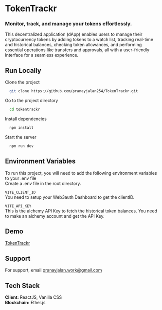 # TokenTrackr

### Monitor, track, and manage your tokens effortlessly.

This decentralized application (dApp) enables users to manage their cryptocurrency tokens by adding tokens to a watch list, tracking real-time and historical balances, checking token allowances, and performing essential operations like transfers and approvals, all with a user-friendly interface for a seamless experience.

## Run Locally

Clone the project

```bash
  git clone https://github.com/pranayjalan254/TokenTrackr.git
```

Go to the project directory

```bash
  cd tokentrackr
```

Install dependencies

```bash
  npm install
```

Start the server

```bash
  npm run dev
```

## Environment Variables

To run this project, you will need to add the following environment variables to your .env file  
Create a .env file in the root directory.

`VITE_CLIENT_ID`  
You need to setup your Web3auth Dashboard to get the clientID.

`VITE_API_KEY`  
This is the alchemy API Key to fetch the historical token balances. You need to make an alchemy account and get the API Key.

## Demo

[TokenTrackr](https://token-trackr.vercel.app/)

## Support

For support, email pranayjalan.work@gmail.com

## Tech Stack

**Client:** ReactJS, Vanilla CSS  
**Blockchain:** Ether.js
